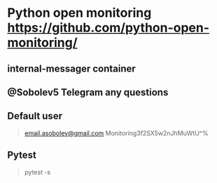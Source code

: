 # Python open monitoring https://github.com/python-open-monitoring/

## internal-messager container

## @Sobolev5 Telegram any questions

## Default user
> email.asobolev@gmail.com
> Monitoring3f2SX5w2nJhMuWtU^%

## Pytest
> pytest -s 




